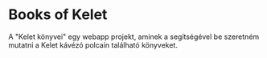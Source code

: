 # Books of Kelet

A "Kelet könyvei" egy webapp projekt, aminek a segítségével be szeretném mutatni a Kelet kávézó polcain található könyveket.

